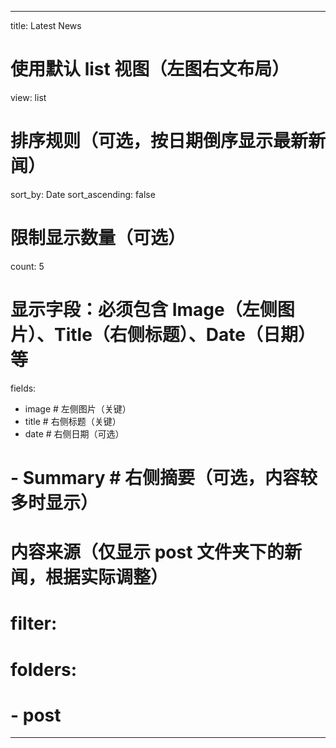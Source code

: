 ---
title: Latest News

# 使用默认 list 视图（左图右文布局）
view: list  

# 排序规则（可选，按日期倒序显示最新新闻）
sort_by: Date
sort_ascending: false  

# 限制显示数量（可选）
count: 5  

# 显示字段：必须包含 Image（左侧图片）、Title（右侧标题）、Date（日期）等
fields:  
  - image    # 左侧图片（关键）
  - title    # 右侧标题（关键）
  - date     # 右侧日期（可选）
#   - Summary  # 右侧摘要（可选，内容较多时显示）

# 内容来源（仅显示 post 文件夹下的新闻，根据实际调整）
# filter:  
#   folders:  
#     - post  
----